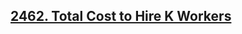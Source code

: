 ## [2462. Total Cost to Hire K Workers](https://leetcode.com/problems/total-cost-to-hire-k-workers/)
